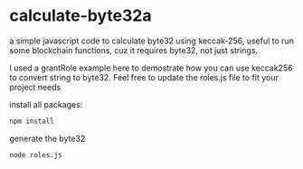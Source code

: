 # calculate-byte32a
a simple javascript code to calculate byte32 using keccak-256, useful to run some blockchain functions, cuz it requires byte32, not just strings.

I used a grantRole example here to demostrate how you can use keccak256 to convert string to byte32. Feel free to update the roles.js file to fit your project needs


install all packages:
```bash
npm install
```

generate the byte32 
```bash
node roles.js
```